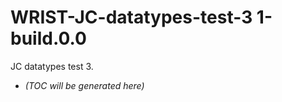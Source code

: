 # WRIST-JC-datatypes-test-3 1-build.0.0

<p>JC datatypes test 3.</p>

<!-- LATEST_START -->
* _(TOC will be generated here)_
<!-- LATEST_END -->